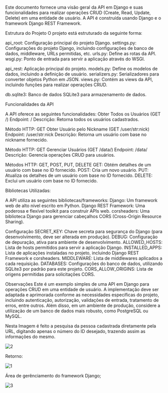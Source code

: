 Este documento fornece uma visão geral da API em Django e suas funcionalidades para realizar operações CRUD (Create, Read, Update, Delete) em uma entidade de usuário. A API é construída usando Django e o framework Django REST Framework.

Estrutura do Projeto O projeto está estruturado da seguinte forma:



api_root: Configuração principal do projeto Django.
    settings.py: Configurações do projeto Django, incluindo configurações de banco de dados, middleware, URLs permitidas, etc.
    urls.py: Define as rotas da API.
    wsgi.py: Ponto de entrada para servir a aplicação através do WSGI.


    
    
api_rest: Aplicação principal do projeto.
    models.py: Define os modelos de dados, incluindo a definição de usuário.
    serializers.py: Serializadores para converter objetos Python em JSON.
    views.py: Contém as views da API, incluindo funções para realizar operações CRUD.
    
db.sqlite3: Banco de dados SQLite3 para armazenamento de dados.





Funcionalidades da API

A API oferece as seguintes funcionalidades: Obter Todos os Usuários (GET /)
Endpoint: / Descrição: Retorna todos os usuários cadastrados.



Método HTTP: GET Obter Usuário pelo Nickname (GET /user/str:nick)
Endpoint: /user/str:nick Descrição: Retorna um usuário com base no nickname fornecido.




Método HTTP: GET Gerenciar Usuários (GET /data/)
Endpoint: /data/ Descrição: Gerencia operações CRUD para usuários.




Métodos HTTP: GET, POST, PUT, DELETE 
GET: Obtém detalhes de um usuário com base no ID fornecido. 
POST: Cria um novo usuário. 
PUT: Atualiza os detalhes de um usuário com base no ID fornecido. 
DELETE: Exclui um usuário com base no ID fornecido.



Bibliotecas Utilizadas:

A API utiliza as seguintes bibliotecas/frameworks: 
Django: Um framework web de alto nível escrito em Python. 
Django REST Framework: Uma poderosa e flexível toolkit para construir APIs web. 
corsheaders: Uma biblioteca Django para gerenciar cabeçalhos CORS (Cross-Origin Resource Sharing).

Configuração SECRET_KEY: Chave secreta para segurança do Django (para desenvolvimento, deve ser alterada em produção). 
DEBUG: Configuração de depuração, ativa para ambiente de desenvolvimento. 
ALLOWED_HOSTS: Lista de hosts permitidos para servir a aplicação Django. 
INSTALLED_APPS: Lista de aplicações instaladas no projeto, incluindo Django REST Framework e corsheaders. 
MIDDLEWARE: Lista de middlewares aplicados a cada requisição. 
DATABASES: Configurações do banco de dados, utilizando SQLite3 por padrão para este projeto. 
CORS_ALLOW_ORIGINS: Lista de origens permitidas para solicitações CORS.



Observações Este é um exemplo simples de uma API em Django para operações CRUD em uma entidade de usuário. A implementação deve ser adaptada e aprimorada conforme as necessidades específicas do projeto, incluindo autenticação, autorização, validações de entrada, tratamento de erros, entre outros. Além disso, em um ambiente de produção, considere a utilização de um banco de dados mais robusto, como PostgreSQL ou MySQL.

Nesta Imagem é feito a pesquisa da pessoa cadastrada diretamente pela URL, digitando apenas o número do ID desejado, trazendo assim as informações do mesmo.

![2](https://github.com/Lvitor1002/backend-Python/assets/126728488/805c8c22-27de-40ca-9b22-fda6acbe8c2b)



Retorno:

![1](https://github.com/Lvitor1002/backend-Python/assets/126728488/f17624fc-7a01-43f7-bb86-bef6c0c8a402)



Área de gerênciamento do framework Django;

![3](https://github.com/Lvitor1002/backend-Python/assets/126728488/973c2128-6e76-4c5b-9f07-4c163fdd440c)





